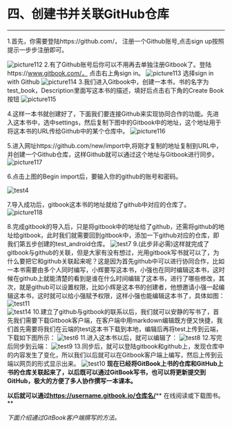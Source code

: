 # 四、创建书并关联GitHub仓库

---

1.首先，你需要登陆https://github.com/， 注册一个Github账号,点击sign up按照提示一步步注册即可。

![picture112](/assets/图片2.png)
2.有了Github账号后你可以不用再去单独注册Gitbook了。登陆https://www.gitbook.com/， 点击右上角sign in。
![picture113](/assets/图片3.png)
选择sign in with Github
![picture114](/assets/图片4.png)
3.我们进入Gitbook中，创建一本书，书的名字为test_book，Description里面写这本书的描述，填好后点击右下角的Create Book按钮
![picture115](/assets/图片5.png)
    
4.这样一本书就创建好了，下面我们要连接Github来实现协同合作的功能。先进入这本书中，选中settings，然后复制下图中的Gitbook中的地址，这个地址用于将这本书的URL传给Github中的某个仓库中。
![picture116](/assets/图片6.png)

5.进入网址https://github.com/new/import中,将刚才复制的地址复制到URL中，并创建一个Github仓库，这样Github就可以通过这个地址与Gitbook进行同步。
![picture117](/assets/图片7.png)

6.点击上图的Begin import后，要输入你的github的账号和密码。

![test4](/assets/test4.png)

7.导入成功后，gitbook这本书的地址就给了github中对应的仓库了。
![picture118](/assets/图片8.png)

8.完成gitbook的导入后，只是将gitbook中的地址给了github，还需将github的地址给gitbook，此时我们就需要回到gitbook中，添加一下github对应的仓库，即我们第五步创建的test_android仓库。
![test7](/assets/test7.png)
9.(此步非必需)这样就完成了gitbook与github的关联，但是大家有没有想过，光用gitbook写书就可以了，为什么要把它和github关联起来呢？这是因为首先github中可以进行协同合作，比如一本书需要由多个人同时编写，小辉要写这本书，小强也在同时编辑这本书，这时候在github上就能清楚的看到是谁在什么时间编辑了这本书，进行了哪些修改，其次，就是github可以设置权限，比如小辉是这本书的创建者，他想邀请小强一起编辑这本书，这时就可以给小强赋予权限，这样小强也能编辑这本书了，具体如图：
![test11](/assets/111.png)<br>
![test14](/assets/114.png)
10.建立了github与gitbook的联系以后，我们就可以安静的写书了，首先我们需要下载Gitbook客户端，在客户端中用markdown编辑既方便又快捷，我们首先需要将我们在云端的test这本书下载到本地，编辑后再将test上传到云端，下载如下图所示：
![test6](/assets/test6.png)
11.进入这本书以后，就可以编辑了：
![test8](/assets/test8.png)
12.写完后同步到云端：
![test9](/assets/test9.png)
13.同步后，就可以登陆gitbook和github上，发现仓库中的内容发生了变化，所以我们以后就可以在Gitbook客户端上编写，然后上传到云端以网页的形式显示出来。
![test10](/assets/test10.png)
**现在已经将GitBook上书的仓库和GitHub上书的仓库关联起来了，以后既可以通过GitBook写书，也可以将更新提交到GitHub，极大的方便了多人协作撰写一本课本。**

**以后就可以通过**[**https:\/\/username.gitbook.io\/仓库名\/**](https://username.gitbook.io/仓库名/)** 在线阅读或下载图书。**

_下面介绍通过GitBook客户端撰写的方法。_

